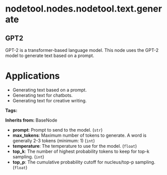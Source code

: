# nodetool.nodes.nodetool.text.generate

## GPT2

GPT-2 is a transformer-based language model. This node uses the GPT-2 model to generate text based on a prompt.
# Applications
- Generating text based on a prompt.
- Generating text for chatbots.
- Generating text for creative writing.

**Tags:** 

**Inherits from:** BaseNode

- **prompt**: Prompt to send to the model. (`str`)
- **max_tokens**: Maximum number of tokens to generate. A word is generally 2-3 tokens (minimum: 1) (`int`)
- **temperature**: The temperature to use for the model. (`float`)
- **top_k**: The number of highest probability tokens to keep for top-k sampling. (`int`)
- **top_p**: The cumulative probability cutoff for nucleus/top-p sampling. (`float`)


